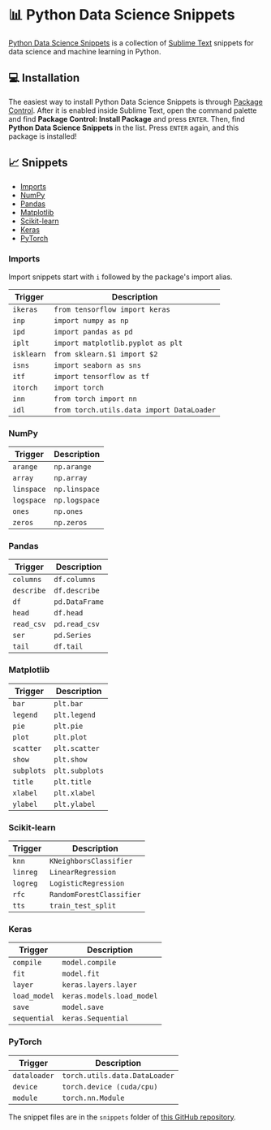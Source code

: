 # 📊 Python Data Science Snippets

[Python Data Science Snippets](https://github.com/futureprogrammer360/Python-Data-Science-Snippets) is a collection of [Sublime Text](https://www.sublimetext.com/) snippets for data science and machine learning in Python.

## 💻 Installation

The easiest way to install Python Data Science Snippets is through [Package Control](https://packagecontrol.io/packages/Python%20Data%20Science%20Snippets). After it is enabled inside Sublime Text, open the command palette and find **Package Control: Install Package** and press `ENTER`. Then, find **Python Data Science Snippets** in the list. Press `ENTER` again, and this package is installed!

## 📈 Snippets

* [Imports](#imports)
* [NumPy](#numpy)
* [Pandas](#pandas)
* [Matplotlib](#matplotlib)
* [Scikit-learn](#scikit-learn)
* [Keras](#keras)
* [PyTorch](#pytorch)

### Imports

Import snippets start with `i` followed by the package's import alias.

| Trigger    | Description                               |
|------------|-------------------------------------------|
| `ikeras`   | `from tensorflow import keras`            |
| `inp`      | `import numpy as np`                      |
| `ipd`      | `import pandas as pd`                     |
| `iplt`     | `import matplotlib.pyplot as plt`         |
| `isklearn` | `from sklearn.$1 import $2`               |
| `isns`     | `import seaborn as sns`                   |
| `itf`      | `import tensorflow as tf`                 |
| `itorch`   | `import torch`                            |
| `inn`      | `from torch import nn`                    |
| `idl`      | `from torch.utils.data import DataLoader` |

### NumPy

| Trigger    | Description    |
|------------|----------------|
| `arange`   | `np.arange`    |
| `array`    | `np.array`     |
| `linspace` | `np.linspace`  |
| `logspace` | `np.logspace`  |
| `ones`     | `np.ones`      |
| `zeros`    | `np.zeros`     |

### Pandas

| Trigger    | Description    |
|------------|----------------|
| `columns`  | `df.columns`   |
| `describe` | `df.describe`  |
| `df`       | `pd.DataFrame` |
| `head`     | `df.head`      |
| `read_csv` | `pd.read_csv`  |
| `ser`      | `pd.Series`    |
| `tail`     | `df.tail`      |

### Matplotlib

| Trigger    | Description    |
|------------|----------------|
| `bar`      | `plt.bar`      |
| `legend`   | `plt.legend`   |
| `pie`      | `plt.pie`      |
| `plot`     | `plt.plot`     |
| `scatter`  | `plt.scatter`  |
| `show`     | `plt.show`     |
| `subplots` | `plt.subplots` |
| `title`    | `plt.title`    |
| `xlabel`   | `plt.xlabel`   |
| `ylabel`   | `plt.ylabel`   |

### Scikit-learn

| Trigger  | Description              |
|----------|--------------------------|
| `knn`    | `KNeighborsClassifier`   |
| `linreg` | `LinearRegression`       |
| `logreg` | `LogisticRegression`     |
| `rfc`    | `RandomForestClassifier` |
| `tts`    | `train_test_split`       |

### Keras

| Trigger      | Description               |
|--------------|---------------------------|
| `compile`    | `model.compile`           |
| `fit`        | `model.fit`               |
| `layer`      | `keras.layers.layer`      |
| `load_model` | `keras.models.load_model` |
| `save`       | `model.save`              |
| `sequential` | `keras.Sequential`        |

### PyTorch

| Trigger      | Description                   |
|--------------|-------------------------------|
| `dataloader` | `torch.utils.data.DataLoader` |
| `device`     | `torch.device (cuda/cpu)`     |
| `module`     | `torch.nn.Module`             |

The snippet files are in the `snippets` folder of [this GitHub repository](https://github.com/futureprogrammer360/Python-Data-Science-Snippets).
